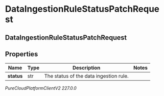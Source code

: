 # DataIngestionRuleStatusPatchRequest

## DataIngestionRuleStatusPatchRequest

## Properties

|Name | Type | Description | Notes|
|------------ | ------------- | ------------- | -------------|
| **status** | str | The status of the data ingestion rule. | |



_PureCloudPlatformClientV2 227.0.0_
